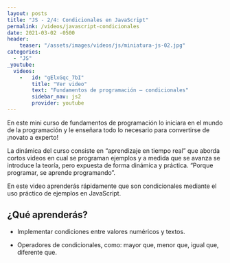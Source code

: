 ```yaml
---
layout: posts
title: "JS - 2/4: Condicionales en JavaScript"
permalink: /videos/javascript-condicionales
date: 2021-03-02 -0500
header:
    teaser: "/assets/images/videos/js/miniatura-js-02.jpg"
categories:
  - "JS"
_youtube: 
  videos:
    -   id: "gElxGqc_7bI"
        title: "Ver video"
        text: "Fundamentos de programación – condicionales" 
        sidebar_nav: js2
        provider: youtube
---
```


En este mini curso de fundamentos de programación lo iniciara en el mundo de la programación y le enseñara todo lo necesario para convertirse de ¡novato a experto! 

La dinámica del curso consiste en “aprendizaje en tiempo real” que aborda cortos videos en cual se programan ejemplos y a medida que se avanza se introduce la teoría, pero expuesta de forma dinámica y práctica. “Porque programar, se aprende programando”.  

En este video aprenderás rápidamente que son condicionales mediante el uso práctico de ejemplos en JavaScript.

## ¿Qué aprenderás?

   - Implementar condiciones entre valores numéricos y textos.

   - Operadores de condicionales, como: mayor que, menor que, igual que, diferente que.

